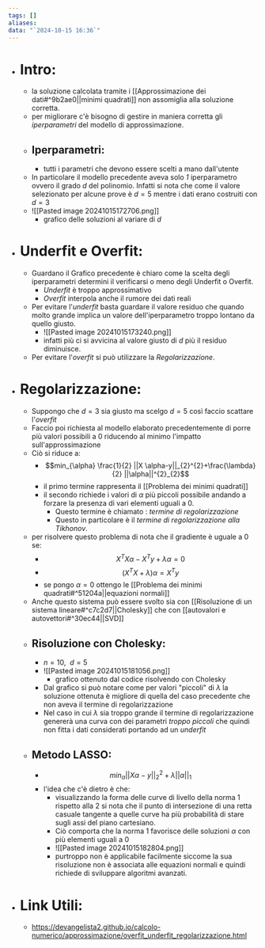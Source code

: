 ```yaml
---
tags: []
aliases: 
data: "`2024-10-15 16:36`"
---
```

- # Intro:
	- la soluzione calcolata tramite i [[Approssimazione dei dati#^9b2ae0||minimi quadrati]] non assomiglia alla soluzione corretta.
	- per migliorare c'è bisogno di gestire in maniera corretta gli _iperparametri_ del modello di approssimazione.
	- ## Iperparametri:
		- tutti i parametri che devono essere scelti a mano dall'utente  
	- In particolare il modello precedente aveva solo _1_ iperparametro ovvero il grado $d$ del polinomio. Infatti si nota che come il valore selezionato per alcune prove è $d=5$ mentre i dati erano costruiti con $d=3$ 
	- ![[Pasted image 20241015172706.png]]
		- grafico delle soluzioni al variare di $d$
- # Underfit e Overfit:
	- Guardano il Grafico precedente è chiaro come la scelta degli iperparametri determini il verificarsi o meno degli Underfit o Overfit.
		- _Underfit_ è troppo approssimativo
		- _Overfit_ interpola anche il rumore dei dati reali
	- Per evitare l'_underfit_ basta guardare il valore residuo che quando molto grande implica un valore dell'iperparametro troppo lontano da quello giusto. 
		- ![[Pasted image 20241015173240.png]]
		- infatti più ci si avvicina al valore giusto di $d$ più il residuo diminuisce.
	- Per evitare l'_overfit_  si può utilizzare la _Regolarizzazione_.
- # Regolarizzazione:
	- Suppongo che $d=3$ sia giusto ma scelgo $d=5$ così faccio scattare l'_overfit_
	- Faccio poi richiesta al modello elaborato precedentemente di porre più valori possibili a $0$ riducendo al minimo l'impatto sull'approssimazione
	- Ciò si riduce a:
		- $$min_{\alpha} \frac{1}{2} ||X \alpha-y||_{2}^{2}+\frac{\lambda}{2} ||\alpha||^{2}_{2}$$
		- il primo termine rappresenta il [[Problema dei minimi quadrati]]
		- il secondo richiede i valori di $\alpha$ più piccoli possibile andando a forzare la presenza di vari elementi uguali a 0.
			- Questo termine è chiamato : _termine di regolarizzazione_ 
			- Questo in particolare è il _termine di regolarizzazione alla Tikhonov_. 
	- per risolvere questo problema di nota che il gradiente è uguale a $0$ se:
		- $$X^{T}X \alpha-X^{T}y+\lambda \alpha=0$$
		- $$(X^{T}X+\lambda)\alpha=X^{T}y$$
		- se pongo $\alpha=0$ ottengo le [[Problema dei minimi quadrati#^51204a||equazioni normali]] 
	- Anche questo sistema può essere svolto sia con [[Risoluzione di un sistema lineare#^c7c2d7||Cholesky]] che con [[autovalori e autovettori#^30ec44||SVD]] 
	- ## Risoluzione con Cholesky:
		- $n=10, \ \ d=5$  
		- ![[Pasted image 20241015181056.png]]
			- grafico ottenuto dal codice risolvendo con Cholesky 
		- Dal grafico si può notare come per valori "piccoli" di $\lambda$ la soluzione ottenuta è migliore di quella del caso precedente che non aveva il termine di regolarizzazione 
		- Nel caso in cui $\lambda$ sia troppo grande il termine di regolarizzazione genererà una curva con dei parametri _troppo piccoli_ che quindi non fitta i dati considerati portando ad un _underfit_ 
	- ## Metodo LASSO:
		- $$min_{\alpha}||X \alpha -y||^{2}_{2}+\lambda||\alpha||_{1}$$
		- l'idea che c'è dietro è che:
			- visualizzando la forma delle curve di livello della norma 1 rispetto alla 2 si nota che il punto di intersezione di una retta casuale tangente a quelle curve ha più probabilità di stare sugli assi del piano cartesiano.
			- Ciò comporta che la norma 1 favorisce delle soluzioni $\alpha$ con più elementi uguali a $0$ 
			- ![[Pasted image 20241015182804.png]]
			- purtroppo non è applicabile facilmente siccome la sua risoluzione non è associata alle equazioni normali e quindi richiede di sviluppare algoritmi avanzati. 
- # Link Utili:
	- https://devangelista2.github.io/calcolo-numerico/approssimazione/overfit_underfit_regolarizzazione.html 